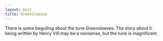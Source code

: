 ```yaml
---
layout: post
title: Greensleeves
---
```


There is some beguiling about the tune Greensleeves. The story about it being written by Henry VIII may be a nonsense, but the tune is magnificent.
